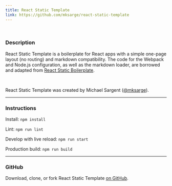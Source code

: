 ```yaml
---
title: React Static Template
link: https://github.com/mksarge/react-static-template
---
```


<br>

### Description

React Static Template is a boilerplate for React apps with a simple one-page layout (no routing)
and markdown compatibility. The code for the Webpack and Node.js configuration, as well
as the markdown loader, are borrowed and adapted from [React Static Boilerplate][rsb].

<br>

React Static Template was created by Michael Sargent ([@mksarge](https://github.com/mksarge)).

<hr>

### Instructions

Install: `npm install`

Lint: `npm run lint`

Develop with live reload: `npm run start`

Production build: `npm run build`

<hr>

### GitHub

Download, clone, or fork React Static Template [on GitHub][rst].

[rsb]: <https://github.com/kriasoft/react-static-boilerplate>
[rst]: <https://github.com/mksarge/react-static-template>
